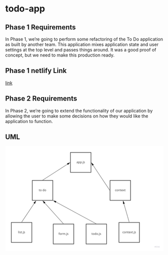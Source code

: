 # todo-app

## Phase 1 Requirements
In Phase 1, we’re going to perform some refactoring of the To Do application as built by another team. This application mixes application state and user settings at the top level and passes things around. It was a good proof of concept, but we need to make this production ready.

## Phase 1 netlify Link
[link](https://ornate-bavarois-3f5267.netlify.app/)

## Phase 2 Requirements
In Phase 2, we’re going to extend the functionality of our application by allowing the user to make some decisions on how they would like the application to function. 

## UML
![uml](./img/UML31.jpg)

